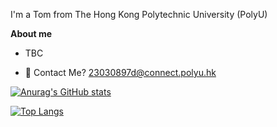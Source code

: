 I'm a Tom from The Hong Kong Polytechnic University (PolyU)

**About me**

- TBC

- 💬 Contact Me? 23030897d@connect.polyu.hk

[![Anurag's GitHub stats](https://github-readme-stats.vercel.app/api?username=TonnyWong1052&theme=react&show_icons=true&&count_private=true&theme=transparent)](https://github.com/anuraghazra/github-readme-stats)

[![Top Langs](https://github-readme-stats.vercel.app/api/top-langs/?username=TonnyWong1052&theme=react&langs_count=8&layout=compact)](https://github.com/anuraghazra/github-readme-stats)
